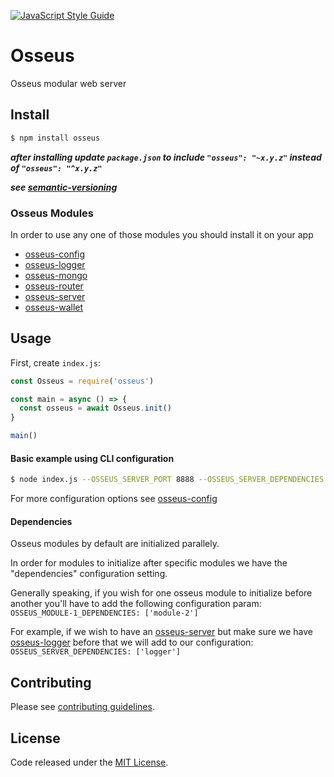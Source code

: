 [![JavaScript Style Guide](https://cdn.rawgit.com/standard/standard/master/badge.svg)](https://github.com/standard/standard)

# Osseus

Osseus modular web server

## Install
```bash
$ npm install osseus
```
***after installing update `package.json` to include `"osseus": "~x.y.z"` instead of `"osseus": "^x.y.z"`***

***see [semantic-versioning](https://docs.npmjs.com/getting-started/semantic-versioning)***

### Osseus Modules
In order to use any one of those modules you should install it on your app

* [osseus-config](https://github.com/colucom/osseus-config)
* [osseus-logger](https://github.com/colucom/osseus-logger)
* [osseus-mongo](https://github.com/colucom/osseus-mongo)
* [osseus-router](https://github.com/colucom/osseus-router)
* [osseus-server](https://github.com/colucom/osseus-server)
* [osseus-wallet](https://github.com/colucom/osseus-wallet)

## Usage

First, create `index.js`:

```javascript
const Osseus = require('osseus')

const main = async () => {
  const osseus = await Osseus.init()
}

main()
```

#### Basic example using CLI configuration

```bash
$ node index.js --OSSEUS_SERVER_PORT 8888 --OSSEUS_SERVER_DEPENDENCIES ["'logger'"] --DEBUG true --OSSEUS_LOGGER_LOG_LEVEL debug
```

For more configuration options see [osseus-config](https://github.com/colucom/osseus-config) 

#### Dependencies

Osseus modules by default are initialized parallely.

In order for modules to initialize after specific modules we have the "dependencies" configuration setting.

Generally speaking, if you wish for one osseus module to initialize before another you'll have to add the following configuration param: `OSSEUS_MODULE-1_DEPENDENCIES: ['module-2']`

For example, if we wish to have an [osseus-server](https://github.com/colucom/osseus-server) but make sure we have [osseus-logger](https://github.com/colucom/osseus-logger) before that we will add to our configuration: `OSSEUS_SERVER_DEPENDENCIES: ['logger']`

## Contributing
Please see [contributing guidelines](https://github.com/colucom/osseus/blob/master/.github/CONTRIBUTING.md).

## License
Code released under the [MIT License](https://github.com/colucom/osseus/blob/master/LICENSE).
